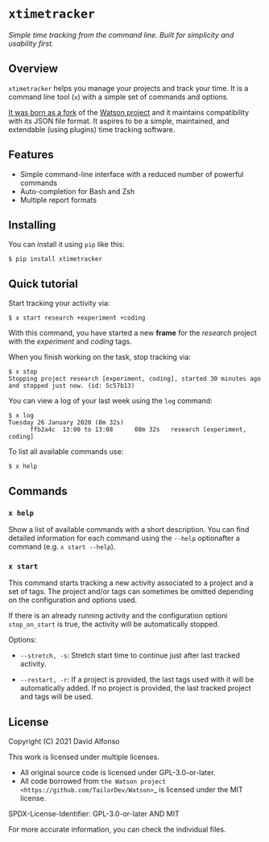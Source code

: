 # `xtimetracker`

*Simple time tracking from the command line. Built for simplicity and usability first.*

## Overview

`xtimetracker` helps you manage your projects and track your time. It is a command line tool (`x`) with a simple set of commands and options.

[It was born as a fork](https://davidalfonso.es/posts/why-and-how-to-fork-the-case-of-watson) of the [Watson project](https://github.com/TailorDev/Watson) and it maintains compatibility with its JSON file format. It aspires to be a simple, maintained, and extendable (using plugins) time tracking software.

## Features

- Simple command-line interface with a reduced number of powerful commands
- Auto-completion for Bash and Zsh
- Multiple report formats

## Installing

You can install it using `pip` like this:
```console
$ pip install xtimetracker
```

## Quick tutorial

Start tracking your activity via:
```console
$ x start research +experiment +coding
```
With this command, you have started a new **frame** for the *research* project with the *experiment* and *coding* tags.

When you finish working on the task, stop tracking via:
```console
$ x stop
Stopping project research [experiment, coding], started 30 minutes ago and stopped just now. (id: 5c57b13)
```

You can view a log of your last week using the `log` command:

```console
$ x log
Tuesday 26 January 2020 (8m 32s)
      ffb2a4c  13:00 to 13:08      08m 32s   research [experiment, coding]
```

To list all available commands use:
```console
$ x help
```

## Commands

### `x help`

Show a list of available commands with a short description. You can find detailed information for each command using the `--help` optionafter a command (e.g. `x start --help`).

### `x start`

This command starts tracking a new activity associated to a project and a set of tags. The project and/or tags can sometimes be omitted depending on the configuration and options used.

If there is an already running activity and the configuration optioni `stop_on_start` is true, the activity will be automatically stopped.

Options:

- `--stretch, -s`: Stretch start time to continue just after last tracked activity.

- `--restart, -r`: If a project is provided, the last tags used with it will be automatically added. If no project is provided, the last tracked project and tags will be used.

## License

Copyright (C) 2021 David Alfonso

This work is licensed under multiple licenses.

- All original source code is licensed under GPL-3.0-or-later.
- All code borrowed from `the Watson project <https://github.com/TailorDev/Watson>`\_ is licensed under the MIT license.

SPDX-License-Identifier: GPL-3.0-or-later AND MIT

For more accurate information, you can check the individual files.

